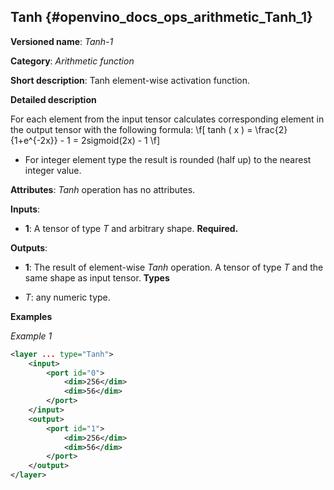 ## Tanh<a name="Tanh"></a> {#openvino_docs_ops_arithmetic_Tanh_1}

**Versioned name**: *Tanh-1*

**Category**: *Arithmetic function*

**Short description**: Tanh element-wise activation function.

**Detailed description**

For each element from the input tensor calculates corresponding element in the output tensor with the following formula:
\f[
tanh ( x ) = \frac{2}{1+e^{-2x}} - 1 = 2sigmoid(2x) - 1
\f]

* For integer element type the result is rounded (half up) to the nearest integer value.

**Attributes**: *Tanh* operation has no attributes.

**Inputs**:

* **1**: A tensor of type *T* and arbitrary shape. **Required.**

**Outputs**:

* **1**: The result of element-wise *Tanh* operation. A tensor of type *T* and the same shape as input tensor.
**Types**

* *T*: any numeric type.


**Examples**

*Example 1*

```xml
<layer ... type="Tanh">
    <input>
        <port id="0">
            <dim>256</dim>
            <dim>56</dim>
        </port>
    </input>
    <output>
        <port id="1">
            <dim>256</dim>
            <dim>56</dim>
        </port>
    </output>
</layer>
```
